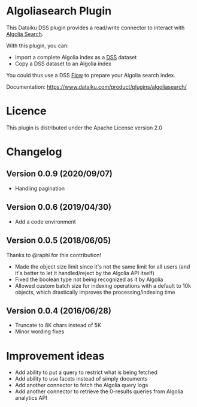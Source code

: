 # Algoliasearch Plugin

This Dataiku DSS plugin provides a read/write connector to interact with [Algolia Search](https://www.algolia.com).

With this plugin, you can:

* Import a complete Algolia index as a [DSS](https://www.dataiku.com/dss) dataset
* Copy a DSS dataset to an Algolia index

You could thus use a DSS [Flow](http://doc.dataiku.com/dss/latest/flow/index.html) to prepare your
Algolia search index.

Documentation: https://www.dataiku.com/product/plugins/algoliasearch/

# Licence

This plugin is distributed under the Apache License version 2.0

# Changelog

## Version 0.0.9 (2020/09/07)
* Handling pagination

## Version 0.0.6 (2019/04/30)
* Add a code environment

## Version 0.0.5 (2018/06/05)

Thanks to @raphi for this contribution!

* Made the object size limit since it's not the same limit for all users (and it's better to let it handled/reject by the Algolia API itself)
* Fixed the boolean type not being recognized as it by Algolia
* Allowed custom batch size for indexing operations with a default to 10k objects, which drastically improves the processing/indexing time

## Version 0.0.4 (2016/06/28)

* Truncate to 8K chars instead of 5K
* Minor wording fixes

# Improvement ideas

* Add ability to put a query to restrict what is being fetched
* Add ability to use facets instead of simply documents
* Add another connector to fetch the Algolia query logs
* Add another connector to retrieve the 0-results queries from Algolia analytics API
